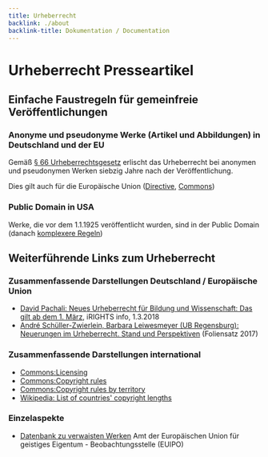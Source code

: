 ```yaml
---
title: Urheberrecht
backlink: ./about
backlink-title: Dokumentation / Documentation
---
```


# Urheberrecht Presseartikel

## Einfache Faustregeln für gemeinfreie Veröffentlichungen

### Anonyme und pseudonyme Werke (Artikel und Abbildungen) in Deutschland und der EU

Gemäß [§ 66 Urheberrechtsgesetz](https://www.gesetze-im-internet.de/urhg/__66.html) erlischt das Urheberrecht bei anonymen und pseudonymen Werken siebzig Jahre nach der Veröffentlichung.

Dies gilt auch für die Europäische Union ([Directive](https://eur-lex.europa.eu/legal-content/EN/TXT/HTML/?uri=CELEX:32006L0116&rid=7), [Commons](https://commons.wikimedia.org/wiki/Commons:Copyright_rules_by_territory/Consolidated_list_E-H#European_Union))

### Public Domain in USA

Werke, die vor dem 1.1.1925 veröffentlicht wurden, sind in der Public Domain (danach [komplexere Regeln](https://commons.wikimedia.org/wiki/Commons:Copyright_rules_by_territory/Consolidated_list_T-Z#United_States_of_America))

## Weiterführende Links zum Urheberrecht

### Zusammenfassende Darstellungen Deutschland / Europäische Union

* [David Pachali: Neues Urheberrecht für Bildung und Wissenschaft: Das gilt ab dem 1. März](https://irights.info/artikel/urhwissg-tritt-in-kraft/28994), iRIGHTS info, 1.3.2018
* [André Schüller-Zwierlein, Barbara Leiwesmeyer (UB Regensburg): Neuerungen im Urheberrecht. Stand und Perspektiven](https://www.uni-regensburg.de/bibliothek/medien/pdf/urheberrecht_neuerungen.pdf) (Foliensatz 2017)

### Zusammenfassende Darstellungen international

* [Commons:Licensing](https://commons.wikimedia.org/wiki/Commons:Licensing)
* [Commons:Copyright rules](https://commons.wikimedia.org/wiki/Commons:Copyright_rules)
* [Commons:Copyright rules by territory](https://commons.wikimedia.org/wiki/Commons:Copyright_rules_by_territory)
* [Wikipedia: List of countries' copyright lengths](https://en.wikipedia.org/wiki/List_of_countries%27_copyright_lengths)

### Einzelaspekte

* [Datenbank zu verwaisten Werken](https://euipo.europa.eu/ohimportal/de/web/observatory/orphan-works-db) Amt der Europäischen Union für geistiges Eigentum - Beobachtungsstelle (EUIPO)

